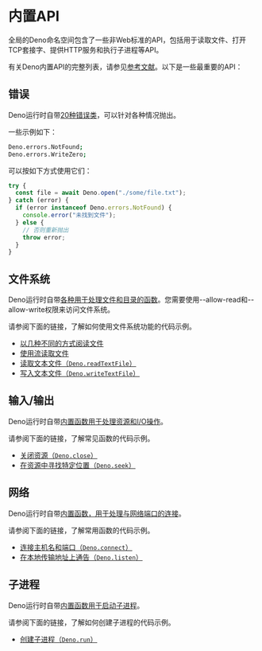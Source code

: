 # 内置API

全局的Deno命名空间包含了一些非Web标准的API，包括用于读取文件、打开TCP套接字、提供HTTP服务和执行子进程等API。

有关Deno内置API的完整列表，请参见[参考文献](https://deno.land/api@$CLI_VERSION?s=Deno)。以下是一些最重要的API：

## 错误

Deno运行时自带[20种错误类](https://deno.land/api@$CLI_VERSION#Errors)，可以针对各种情况抛出。

一些示例如下：

```sh
Deno.errors.NotFound;
Deno.errors.WriteZero;
```

可以按如下方式使用它们：

```ts
try {
  const file = await Deno.open("./some/file.txt");
} catch (error) {
  if (error instanceof Deno.errors.NotFound) {
    console.error("未找到文件");
  } else {
    // 否则重新抛出
    throw error;
  }
}
```

## 文件系统

Deno运行时自带[各种用于处理文件和目录的函数](https://deno.land/api@$CLI_VERSION#File_System)。您需要使用--allow-read和--allow-write权限来访问文件系统。

请参阅下面的链接，了解如何使用文件系统功能的代码示例。

- [以几种不同的方式阅读文件](https://examples.deno.land/reading-files)
- [使用流读取文件](../examples/file_server.md)
- [读取文本文件（`Deno.readTextFile`）](../examples/read_write_files.md#reading-a-text-file)
- [写入文本文件（`Deno.writeTextFile`）](../examples/read_write_files.md#writing-a-text-file)

## 输入/输出

Deno运行时自带[内置函数用于处理资源和I/O操作](https://deno.land/api@$CLI_VERSION#I/O)。

请参阅下面的链接，了解常见函数的代码示例。

- [关闭资源（`Deno.close`）](https://doc.deno.land/deno/stable/~/Deno.close)
- [在资源中寻找特定位置（`Deno.seek`）](https://doc.deno.land/deno/stable/~/Deno.seek)

## 网络

Deno运行时自带[内置函数，用于处理与网络端口的连接](https://deno.land/api@$CLI_VERSION#Network)。

请参阅下面的链接，了解常用函数的代码示例。

- [连接主机名和端口（`Deno.connect`）](https://doc.deno.land/deno/stable/~/Deno.connect)
- [在本地传输地址上通告（`Deno.listen`）](https://doc.deno.land/deno/stable/~/Deno.listen)

## 子进程

Deno运行时自带[内置函数用于启动子进程](https://deno.land/api@$CLI_VERSION#Sub_Process)。

请参阅下面的链接，了解如何创建子进程的代码示例。

- [创建子进程（`Deno.run`）](../examples/subprocess.md)
